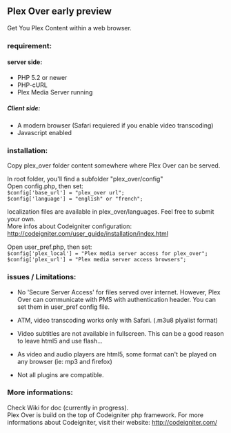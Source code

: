 ## Plex Over early preview
Get You Plex Content within a web browser.

### requirement: 
#### server side:  
- PHP 5.2 or newer
- PHP-cURL
- Plex Media Server running

##### Client side:  
- A modern browser (Safari requiered if you enable video transcoding)
- Javascript enabled

### installation:
Copy plex_over folder content somewhere where Plex Over can be served.  

In root folder, you'll find a subfolder "plex_over/config"  
Open config.php, then set:  
`$config['base_url'] = "plex_over url";`  
`$config['language'] = "english" or "french";`  

localization files are available in plex_over/languages. Feel free to submit your own.  
More infos about Codeigniter configuration: http://codeigniter.com/user_guide/installation/index.html

Open user_pref.php, then set:  
`$config['plex_local'] = "Plex media server access for plex_over";`  
`$config['plex_url'] = "Plex media server access browsers";`


### issues / Limitations:
- No 'Secure Server Access' for files served over internet.
However, Plex Over can communicate with PMS with authentication header. You can set them in user_pref config file.

- ATM, video transcoding works only with Safari. (.m3u8 plyalist format)

- Video subtitles are not available in fullscreen. This can be a good reason to leave html5 and use flash...

- As video and audio players are html5, some format can't be played on any browser (ie: mp3 and firefox)

- Not all plugins are compatible.

### More informations:
Check Wiki for doc (currently in progress).  
Plex Over is build on the top of Codeigniter php framework. For more informations about Codeigniter, visit their website: http://codeigniter.com/
